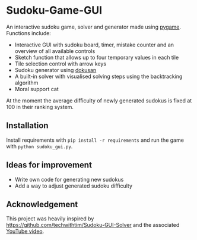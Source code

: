 # Sudoku-Game-GUI
An interactive sudoku game, solver and generator made using [pygame](https://github.com/pygame/pygame). Functions include:
- Interactive GUI with sudoku board, timer, mistake counter and an overview of all available controls
- Sketch function that allows up to four temporary values in each tile
- Tile selection control with arrow keys
- Sudoku generator using [dokusan](https://github.com/unmade/dokusan)
- A built-in solver with visualised solving steps using the backtracking algorithm
- Moral support cat

At the moment the average difficulty of newly generated sudokus is fixed at 100 in their ranking system. 

## Installation
Install requirements with `pip install -r requirements` and run the game with `python sudoku_gui.py`.


## Ideas for improvement
- Write own code for generating new sudokus
- Add a way to adjust generated sudoku difficulty

## Acknowledgement
This project was heavily inspired by https://github.com/techwithtim/Sudoku-GUI-Solver and the associated [YouTube video](https://www.youtube.com/watch?v=jl5yUEdekEM).
